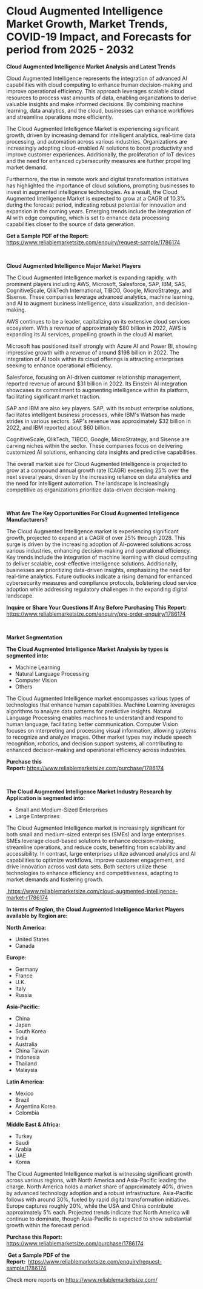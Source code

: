 <p><h1>Cloud Augmented Intelligence Market Growth, Market Trends, COVID-19 Impact, and Forecasts for period from 2025 - 2032</h1></p><p><strong>Cloud Augmented Intelligence Market Analysis and Latest Trends</strong></p>
<p><p>Cloud Augmented Intelligence represents the integration of advanced AI capabilities with cloud computing to enhance human decision-making and improve operational efficiency. This approach leverages scalable cloud resources to process vast amounts of data, enabling organizations to derive valuable insights and make informed decisions. By combining machine learning, data analytics, and the cloud, businesses can enhance workflows and streamline operations more efficiently.</p><p>The Cloud Augmented Intelligence Market is experiencing significant growth, driven by increasing demand for intelligent analytics, real-time data processing, and automation across various industries. Organizations are increasingly adopting cloud-enabled AI solutions to boost productivity and improve customer experiences. Additionally, the proliferation of IoT devices and the need for enhanced cybersecurity measures are further propelling market demand. </p><p>Furthermore, the rise in remote work and digital transformation initiatives has highlighted the importance of cloud solutions, prompting businesses to invest in augmented intelligence technologies. As a result, the Cloud Augmented Intelligence Market is expected to grow at a CAGR of 10.3% during the forecast period, indicating robust potential for innovation and expansion in the coming years. Emerging trends include the integration of AI with edge computing, which is set to enhance data processing capabilities closer to the source of data generation.</p></p>
<p><strong>Get a Sample PDF of the Report:&nbsp;</strong> <a href="https://www.reliablemarketsize.com/enquiry/request-sample/1786174?utm_campaign=2952&utm_medium=2&utm_source=Github&utm_content=ia&utm_term=25032025&utm_id=cloud-augmented-intelligence">https://www.reliablemarketsize.com/enquiry/request-sample/1786174</a></p>
<p>&nbsp;</p>
<p><strong>Cloud Augmented Intelligence Major Market Players</strong></p>
<p><p>The Cloud Augmented Intelligence market is expanding rapidly, with prominent players including AWS, Microsoft, Salesforce, SAP, IBM, SAS, CognitiveScale, QlikTech International, TIBCO, Google, MicroStrategy, and Sisense. These companies leverage advanced analytics, machine learning, and AI to augment business intelligence, data visualization, and decision-making.</p><p>AWS continues to be a leader, capitalizing on its extensive cloud services ecosystem. With a revenue of approximately $80 billion in 2022, AWS is expanding its AI services, propelling growth in the cloud AI market.</p><p>Microsoft has positioned itself strongly with Azure AI and Power BI, showing impressive growth with a revenue of around $198 billion in 2022. The integration of AI tools within its cloud offerings is attracting enterprises seeking to enhance operational efficiency.</p><p>Salesforce, focusing on AI-driven customer relationship management, reported revenue of around $31 billion in 2022. Its Einstein AI integration showcases its commitment to augmenting intelligence within its platform, facilitating significant market traction.</p><p>SAP and IBM are also key players. SAP, with its robust enterprise solutions, facilitates intelligent business processes, while IBM's Watson has made strides in various sectors. SAP's revenue was approximately $32 billion in 2022, and IBM reported about $60 billion.</p><p>CognitiveScale, QlikTech, TIBCO, Google, MicroStrategy, and Sisense are carving niches within the sector. These companies focus on delivering customized AI solutions, enhancing data insights and predictive capabilities.</p><p>The overall market size for Cloud Augmented Intelligence is projected to grow at a compound annual growth rate (CAGR) exceeding 25% over the next several years, driven by the increasing reliance on data analytics and the need for intelligent automation. The landscape is increasingly competitive as organizations prioritize data-driven decision-making.</p></p>
<p>&nbsp;</p>
<p><strong>What Are The Key Opportunities For Cloud Augmented Intelligence Manufacturers?</strong></p>
<p><p>The Cloud Augmented Intelligence market is experiencing significant growth, projected to expand at a CAGR of over 25% through 2028. This surge is driven by the increasing adoption of AI-powered solutions across various industries, enhancing decision-making and operational efficiency. Key trends include the integration of machine learning with cloud computing to deliver scalable, cost-effective intelligence solutions. Additionally, businesses are prioritizing data-driven insights, emphasizing the need for real-time analytics. Future outlooks indicate a rising demand for enhanced cybersecurity measures and compliance protocols, bolstering cloud service adoption while addressing regulatory challenges in the expanding digital landscape.</p></p>
<p><strong>Inquire or Share Your Questions If Any Before Purchasing This Report:</strong> <a href="https://www.reliablemarketsize.com/enquiry/pre-order-enquiry/1786174?utm_campaign=2952&utm_medium=2&utm_source=Github&utm_content=ia&utm_term=25032025&utm_id=cloud-augmented-intelligence">https://www.reliablemarketsize.com/enquiry/pre-order-enquiry/1786174</a></p>
<p>&nbsp;</p>
<p><strong>Market Segmentation</strong></p>
<p><strong>The Cloud Augmented Intelligence Market Analysis by types is segmented into:</strong></p>
<p><ul><li>Machine Learning</li><li>Natural Language Processing</li><li>Computer Vision</li><li>Others</li></ul></p>
<p><p>The Cloud Augmented Intelligence market encompasses various types of technologies that enhance human capabilities. Machine Learning leverages algorithms to analyze data patterns for predictive insights. Natural Language Processing enables machines to understand and respond to human language, facilitating better communication. Computer Vision focuses on interpreting and processing visual information, allowing systems to recognize and analyze images. Other market types may include speech recognition, robotics, and decision support systems, all contributing to enhanced decision-making and operational efficiency across industries.</p></p>
<p><strong>Purchase this Report:&nbsp;</strong><a href="https://www.reliablemarketsize.com/purchase/1786174?utm_campaign=2952&utm_medium=2&utm_source=Github&utm_content=ia&utm_term=25032025&utm_id=cloud-augmented-intelligence">https://www.reliablemarketsize.com/purchase/1786174</a></p>
<p>&nbsp;</p>
<p><strong>The Cloud Augmented Intelligence Market Industry Research by Application is segmented into:</strong></p>
<p><ul><li>Small and Medium-Sized Enterprises</li><li>Large Enterprises</li></ul></p>
<p><p>The Cloud Augmented Intelligence market is increasingly significant for both small and medium-sized enterprises (SMEs) and large enterprises. SMEs leverage cloud-based solutions to enhance decision-making, streamline operations, and reduce costs, benefiting from scalability and accessibility. In contrast, large enterprises utilize advanced analytics and AI capabilities to optimize workflows, improve customer engagement, and drive innovation across vast data sets. Both sectors utilize these technologies to enhance efficiency and competitiveness, adapting to market demands and fostering growth.</p></p>
<p><a href="https://www.reliablemarketsize.com/cloud-augmented-intelligence-market-r1786174?utm_campaign=2952&utm_medium=2&utm_source=Github&utm_content=ia&utm_term=25032025&utm_id=cloud-augmented-intelligence">&nbsp;https://www.reliablemarketsize.com/cloud-augmented-intelligence-market-r1786174</a></p>
<p><strong>In terms of Region, the Cloud Augmented Intelligence Market Players available by Region are:</strong></p>
<p>
    <p> <strong> North America: </strong>
        <ul>
            <li>United States</li>
            <li>Canada</li>
        </ul>
        </p> 
    <p> <strong> Europe: </strong>
        <ul>
            <li>Germany</li>
            <li>France</li>
            <li>U.K.</li>
            <li>Italy</li>
            <li>Russia</li>
        </ul>
        </p> 
    <p> <strong> Asia-Pacific: </strong>
        <ul>
            <li>China</li>
            <li>Japan</li>
            <li>South Korea</li>
            <li>India</li>
            <li>Australia</li>
            <li>China Taiwan</li>
            <li>Indonesia</li>
            <li>Thailand</li>
            <li>Malaysia</li>
        </ul>
        </p> 
    <p> <strong> Latin America: </strong>
        <ul>
            <li>Mexico</li>
            <li>Brazil</li>
            <li>Argentina Korea</li>
            <li>Colombia</li>
        </ul>
        </p> 
    <p> <strong> Middle East & Africa: </strong>
        <ul>
            <li>Turkey</li>
            <li>Saudi</li>
            <li>Arabia</li>
            <li>UAE</li>
            <li>Korea</li>
        </ul>
    </p>
    </p>
<p><p>The Cloud Augmented Intelligence market is witnessing significant growth across various regions, with North America and Asia-Pacific leading the charge. North America holds a market share of approximately 40%, driven by advanced technology adoption and a robust infrastructure. Asia-Pacific follows with around 30%, fueled by rapid digital transformation initiatives. Europe captures roughly 20%, while the USA and China contribute approximately 5% each. Projected trends indicate that North America will continue to dominate, though Asia-Pacific is expected to show substantial growth within the forecast period.</p></p>
<p><strong>Purchase this Report: </strong><a href="https://www.reliablemarketsize.com/purchase/1786174?utm_campaign=2952&utm_medium=2&utm_source=Github&utm_content=ia&utm_term=25032025&utm_id=cloud-augmented-intelligence">https://www.reliablemarketsize.com/purchase/1786174</a></p>
<p>&nbsp;<strong>Get a Sample PDF of the Report:&nbsp;&nbsp;</strong><a href="https://www.reliablemarketsize.com/enquiry/request-sample/1786174?utm_campaign=2952&utm_medium=2&utm_source=Github&utm_content=ia&utm_term=25032025&utm_id=cloud-augmented-intelligence">https://www.reliablemarketsize.com/enquiry/request-sample/1786174</a></p>
<p><strong></strong></p>
<p>Check more reports on <a href="https://www.reliablemarketsize.com/?utm_campaign=2952&utm_medium=2&utm_source=Github&utm_content=ia&utm_term=25032025&utm_id=cloud-augmented-intelligence">https://www.reliablemarketsize.com/</a></p>